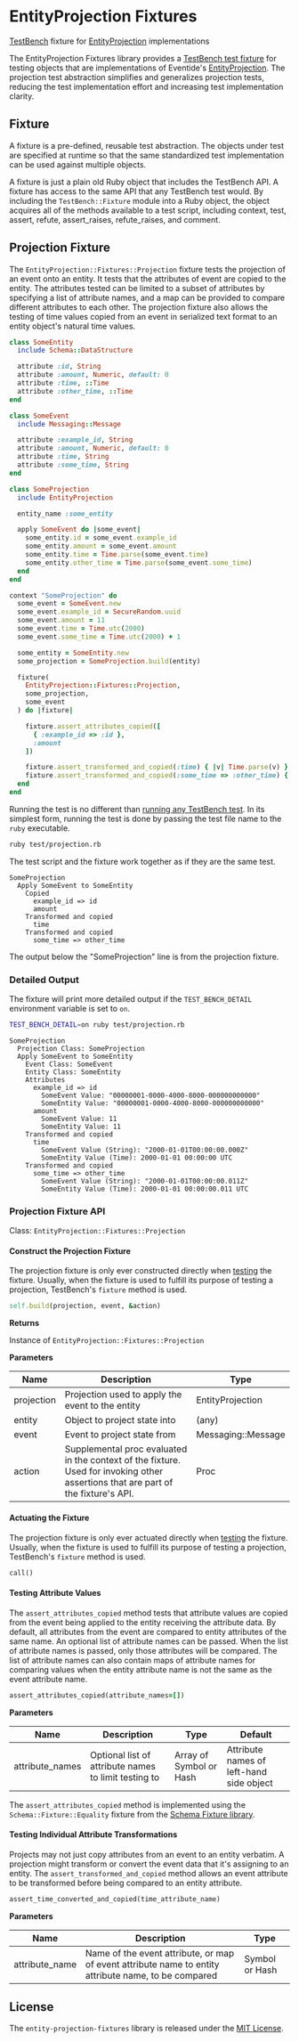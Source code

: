 # EntityProjection Fixtures

[TestBench](http://test-bench.software/) fixture for [EntityProjection](https://github.com/eventide-project/entity-projection) implementations

The EntityProjection Fixtures library provides a [TestBench test fixture](http://test-bench.software/user-guide/fixtures.html) for testing objects that are implementations of Eventide's [EntityProjection](http://docs.eventide-project.org/user-guide/projection.html). The projection test abstraction simplifies and generalizes projection tests, reducing the test implementation effort and increasing test implementation clarity.

## Fixture

A fixture is a pre-defined, reusable test abstraction. The objects under test are specified at runtime so that the same standardized test implementation can be used against multiple objects.

A fixture is just a plain old Ruby object that includes the TestBench API. A fixture has access to the same API that any TestBench test would. By including the `TestBench::Fixture` module into a Ruby object, the object acquires all of the methods available to a test script, including context, test, assert, refute, assert_raises, refute_raises, and comment.

## Projection Fixture

The `EntityProjection::Fixtures::Projection` fixture tests the projection of an event onto an entity. It tests that the attributes of event are copied to the entity. The attributes tested can be limited to a subset of attributes by specifying a list of attribute names, and a map can be provided to compare different attributes to each other. The projection fixture also allows the testing of time values copied from an event in serialized text format to an entity object's natural time values.

``` ruby
class SomeEntity
  include Schema::DataStructure

  attribute :id, String
  attribute :amount, Numeric, default: 0
  attribute :time, ::Time
  attribute :other_time, ::Time
end

class SomeEvent
  include Messaging::Message

  attribute :example_id, String
  attribute :amount, Numeric, default: 0
  attribute :time, String
  attribute :some_time, String
end

class SomeProjection
  include EntityProjection

  entity_name :some_entity

  apply SomeEvent do |some_event|
    some_entity.id = some_event.example_id
    some_entity.amount = some_event.amount
    some_entity.time = Time.parse(some_event.time)
    some_entity.other_time = Time.parse(some_event.some_time)
  end
end

context "SomeProjection" do
  some_event = SomeEvent.new
  some_event.example_id = SecureRandom.uuid
  some_event.amount = 11
  some_event.time = Time.utc(2000)
  some_event.some_time = Time.utc(2000) + 1

  some_entity = SomeEntity.new
  some_projection = SomeProjection.build(entity)

  fixture(
    EntityProjection::Fixtures::Projection,
    some_projection,
    some_event
  ) do |fixture|

    fixture.assert_attributes_copied([
      { :example_id => :id },
      :amount
    ])

    fixture.assert_transformed_and_copied(:time) { |v| Time.parse(v) }
    fixture.assert_transformed_and_copied(:some_time => :other_time) { |v| Time.parse(v) }
  end
end
```

Running the test is no different than [running any TestBench test](http://test-bench.software/user-guide/running-tests.html). In its simplest form, running the test is done by passing the test file name to the `ruby` executable.

``` bash
ruby test/projection.rb
```

The test script and the fixture work together as if they are the same test.

```
SomeProjection
  Apply SomeEvent to SomeEntity
    Copied
      example_id => id
      amount
    Transformed and copied
      time
    Transformed and copied
      some_time => other_time
```

The output below the "SomeProjection" line is from the projection fixture.

### Detailed Output

The fixture will print more detailed output if the `TEST_BENCH_DETAIL` environment variable is set to `on`.

``` bash
TEST_BENCH_DETAIL=on ruby test/projection.rb
```

```
SomeProjection
  Projection Class: SomeProjection
  Apply SomeEvent to SomeEntity
    Event Class: SomeEvent
    Entity Class: SomeEntity
    Attributes
      example_id => id
        SomeEvent Value: "00000001-0000-4000-8000-000000000000"
        SomeEntity Value: "00000001-0000-4000-8000-000000000000"
      amount
        SomeEvent Value: 11
        SomeEntity Value: 11
    Transformed and copied
      time
        SomeEvent Value (String): "2000-01-01T00:00:00.000Z"
        SomeEntity Value (Time): 2000-01-01 00:00:00 UTC
    Transformed and copied
      some_time => other_time
        SomeEvent Value (String): "2000-01-01T00:00:00.011Z"
        SomeEntity Value (Time): 2000-01-01 00:00:00.011 UTC
```

### Projection Fixture API

Class: `EntityProjection::Fixtures::Projection`

#### Construct the Projection Fixture

The projection fixture is only ever constructed directly when [testing](http://test-bench.software/user-guide/fixtures.html#testing-fixtures) the fixture. Usually, when the fixture is used to fulfill its purpose of testing a projection, TestBench's `fixture` method is used.

``` ruby
self.build(projection, event, &action)
```

**Returns**

Instance of `EntityProjection::Fixtures::Projection`

**Parameters**

| Name | Description | Type |
| --- | --- | --- |
| projection | Projection used to apply the event to the entity | EntityProjection |
| entity | Object to project state into  | (any) |
| event | Event to project state from | Messaging::Message |
| action | Supplemental proc evaluated in the context of the fixture. Used for invoking other assertions that are part of the fixture's API. | Proc |

#### Actuating the Fixture

The projection fixture is only ever actuated directly when [testing](http://test-bench.software/user-guide/fixtures.html#testing-fixtures) the fixture. Usually, when the fixture is used to fulfill its purpose of testing a projection, TestBench's `fixture` method is used.

``` ruby
call()
```

#### Testing Attribute Values

The `assert_attributes_copied` method tests that attribute values are copied from the event being applied to the entity receiving the attribute data. By default, all attributes from the event are compared to entity attributes of the same name. An optional list of attribute names can be passed. When the list of attribute names is passed, only those attributes will be compared. The list of attribute names can also contain maps of attribute names for comparing values when the entity attribute name is not the same as the event attribute name.

``` ruby
assert_attributes_copied(attribute_names=[])
```

**Parameters**

| Name | Description | Type | Default |
| --- | --- | --- | --- |
| attribute_names | Optional list of attribute names to limit testing to | Array of Symbol or Hash | Attribute names of left-hand side object |

The `assert_attributes_copied` method is implemented using the `Schema::Fixture::Equality` fixture from the [Schema Fixture library](https://github.com/eventide-project/schema-fixtures).

#### Testing Individual Attribute Transformations

Projects may not just copy attributes from an event to an entity verbatim. A projection might transform or convert the event data that it's assigning to an entity. The `assert_transformed_and_copied` method allows an event attribute to be transformed before being compared to an entity attribute.

``` ruby
assert_time_converted_and_copied(time_attribute_name)
```

**Parameters**

| Name | Description | Type |
| --- | --- | --- |
| attribute_name | Name of the event attribute, or map of event attribute name to entity attribute name, to be compared | Symbol or Hash |

## License

The `entity-projection-fixtures` library is released under the [MIT License](https://github.com/eventide-project/entity-projection-fixtures/blob/master/MIT-License.txt).
